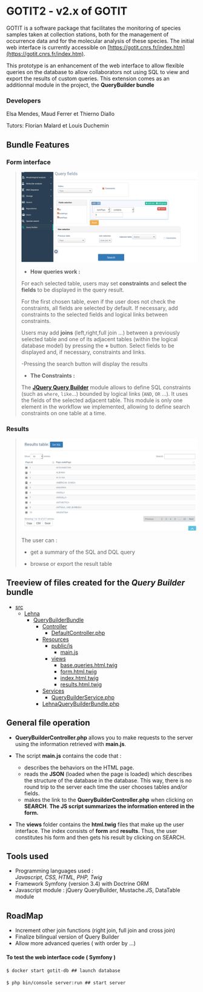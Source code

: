 # GOTIT2 - v2.x of GOTIT


GOTIT is a software package that facilitates the monitoring of species samples taken at collection stations, both for the management of occurrence data and for the molecular analysis of these species. The initial web interface is currently accessible on [https://gotit.cnrs.fr/index.htm](https://gotit.cnrs.fr/index.htm).

This prototype is an enhancement of the web interface to allow flexible queries on the database to allow collaborators not using SQL to view and export the results of custom queries. This extension comes as an additionnal module in the project, the **QueryBuilder bundle**

### Developers 

Elsa Mendes, Maud Ferrer et Thierno Diallo 
>
Tutors: Florian Malard et Louis Duchemin


## Bundle Features

### Form interface

>
>![picture](./Capture_interface.png)
>
>- **How queries work :**
>
>For each selected table, users may set **constraints** and **select the fields** to be displayed in the query result. 
>
>For the first chosen table, even if the user does not check the constraints, all fields are selected by default. If necessary, add constraints to the selected fields and logical links between constraints.
>
>Users may add **joins** (left,right,full join ...) between a previously selected table and one of its adjacent tables (within the logical database model) by pressing the **+** button. Select fields to be displayed and, if necessary, constraints and links.
>
>-Pressing the search button will display the results 
>
>- **The Constraints :** 
>
> The [**JQuery Query Builder**](https://querybuilder.js.org/) module allows to define SQL constraints (such as `where`, `like`...) bounded by logical links (`AND`, `OR` ...). It uses the fields of the selected adjacent table. 
  This module is only one element in the workflow we implemented, allowing to define search constraints on one table at a time. 


  

### Results 

>![picture](./Capture2_interface.png)
>
>The user can :
>
>- get a summary of the SQL and DQL query
>
>- browse or export the result table 





## Treeview of files created for the *Query Builder* bundle


 * [src]()
    * [Lehna]()
      * [QueryBuilderBundle]()
        * [Controller]()
          * [DefaultController.php]()
        * [Resources]()
            * [public/js]()
              * [main.js]()
            * [views]()
              * [base.queries.html.twig]()
              * [form.html.twig]()
              * [index.html.twig]()
              * [results.html.twig]()
        * [Services]()
          * [QueryBuilderService.php]()
        * [LehnaQueryBuilderBundle.php]()

   

## General file operation 


- **QueryBuilderController.php** allows you to make requests to the server using the information retrieved with **main.js**. 

- The script **main.js** contains the code that :
	- describes the behaviors on the HTML page. 
	- reads the **JSON** (loaded when the page is loaded) which describes the structure of the database in the database. This way, there is no round trip to the server each time the user chooses tables and/or fields. 
	- makes the link to the **QueryBuilderController.php** when clicking on **SEARCH**. **The JS script summarizes the information entered in the form.**

- The **views** folder contains the **html.twig** files that make up the user interface. The index consists of **form** and **results**. Thus, the user constitutes his form and then gets his result by clicking on SEARCH. 


## Tools used 

- Programming languages used :  
	*Javascript, CSS, HTML, PHP, Twig*
- Framework Symfony (version 3.4) with Doctrine ORM
- Javascript module : jQuery QueryBuilder, Mustache.JS, DataTable module 


## RoadMap 

- Increment other join functions (right join, full join and cross join)
- Finalize bilingual version of Query Builder
- Allow more advanced queries ( with order by ...)


#### To test the web interface code ( Symfony )
 
```
$ docker start gotit-db ## launch database

$ php bin/console server:run ## start server

```